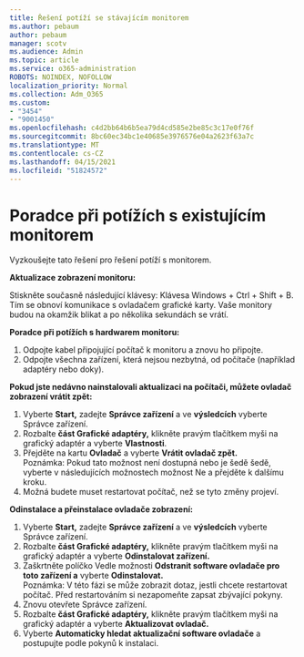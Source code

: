 ```yaml
---
title: Řešení potíží se stávajícím monitorem
ms.author: pebaum
author: pebaum
manager: scotv
ms.audience: Admin
ms.topic: article
ms.service: o365-administration
ROBOTS: NOINDEX, NOFOLLOW
localization_priority: Normal
ms.collection: Adm_O365
ms.custom:
- "3454"
- "9001450"
ms.openlocfilehash: c4d2bb64b6b5ea79d4cd585e2be85c3c17e0f76f
ms.sourcegitcommit: 8bc60ec34bc1e40685e3976576e04a2623f63a7c
ms.translationtype: MT
ms.contentlocale: cs-CZ
ms.lasthandoff: 04/15/2021
ms.locfileid: "51824572"
---
```

# <a name="troubleshoot-an-existing-monitor"></a>Poradce při potížích s existujícím monitorem

Vyzkoušejte tato řešení pro řešení potíží s monitorem. 

**Aktualizace zobrazení monitoru:**

Stiskněte současně následující klávesy: Klávesa Windows + Ctrl + Shift + B. Tím se obnoví komunikace s ovladačem grafické karty. Vaše monitory budou na okamžik blikat a po několika sekundách se vrátí.

**Poradce při potížích s hardwarem monitoru:**

1. Odpojte kabel připojující počítač k monitoru a znovu ho připojte.
2. Odpojte všechna zařízení, která nejsou nezbytná, od počítače (například adaptéry nebo doky).

**Pokud jste nedávno nainstalovali aktualizaci na počítači, můžete ovladač zobrazení vrátit zpět:**

1. Vyberte **Start,** zadejte **Správce zařízení** a ve **výsledcích** vyberte Správce zařízení.
2. Rozbalte **část Grafické adaptéry,** klikněte pravým tlačítkem myši na grafický adaptér a vyberte **Vlastnosti**.
3. Přejděte na kartu **Ovladač** a vyberte **Vrátit ovladač zpět.** <br>
Poznámka: Pokud tato možnost není dostupná nebo  je šedě šedě, vyberte v následujících možnostech možnost Ne a přejděte k dalšímu kroku.
4. Možná budete muset restartovat počítač, než se tyto změny projeví.

**Odinstalace a přeinstalace ovladače zobrazení:**

1. Vyberte **Start,** zadejte **Správce zařízení** a ve **výsledcích** vyberte Správce zařízení.
2. Rozbalte **část Grafické adaptéry,** klikněte pravým tlačítkem myši na grafický adaptér a vyberte **Odinstalovat zařízení.** 
3. Zaškrtněte políčko Vedle možnosti **Odstranit software ovladače pro toto zařízení a** vyberte **Odinstalovat.**<br>
Poznámka: V této fázi se může zobrazit dotaz, jestli chcete restartovat počítač. Před restartováním si nezapomeňte zapsat zbývající pokyny.
4. Znovu otevřete Správce zařízení.
5. Rozbalte **část Grafické adaptéry,** klikněte pravým tlačítkem myši na grafický adaptér a vyberte **Aktualizovat ovladač.**
6. Vyberte **Automaticky hledat aktualizační software ovladače** a postupujte podle pokynů k instalaci.